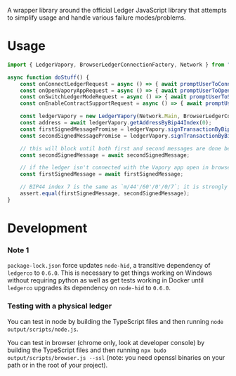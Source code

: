 A wrapper library around the official Ledger JavaScript library that attempts to simplify usage and handle various failure modes/problems.

# Usage

```typescript
import { LedgerVapory, BrowserLedgerConnectionFactory, Network } from "vaporyjs-ledger";

async function doStuff() {
	const onConnectLedgerRequest = async () => { await promptUserToConnectLedger(); }
	const onOpenVaporyAppRequest = async () => { await promptUserToOpenVaporyAppOnLedger(); }
	const onSwitchLedgerModeRequest = async () => { await promptUserToSwitchVaporyAppToBrowserModeAndRestartVaporyApp(); }
	const onEnableContractSupportRequest = async () => { await promptUserToEnableContractSupportInVaporyAppAndRestartVaporyApp(); }

	const ledgerVapory = new LedgerVapory(Network.Main, BrowserLedgerConnectionFactory, onConnectLedgerRequest, onOpenVaporyAppRequest, onSwitchLedgerModeRequest);
	const address = await ledgerVapory.getAddressByBip44Index(0);
	const firstSignedMessagePromise = ledgerVapory.signTransactionByBip44Index("e8018504e3b292008252089428ee52a8f3d6e5d15f8b131996950d7f296c7952872bd72a2487400080", 7);
	const secondSignedMessagePromise = ledgerVapory.signTransactionByBip32Path("e8018504e3b292008252089428ee52a8f3d6e5d15f8b131996950d7f296c7952872bd72a2487400080", "m/44'/60'/0'/0/7");

	// this will block until both first and second messages are done because the library handles ordering internally
	const secondSignedMessage = await secondSignedMessage;

	// if the ledger isn't connected with the Vapory app open in browser mode, the on*Request callbacks above will be called before the signing promises return
	const firstSignedMessage = await firstSignedMessage;

	// BIP44 index 7 is the same as `m/44'/60'/0'/0/7`; it is strongly recommended to use index 0 if you don't support multi-address wallets
	assert.equal(firstSignedMessage, secondSignedMessage);
}
```

# Development

### Note 1
`package-lock.json` force updates `node-hid`, a transitive dependency of `ledgerco` to `0.6.0`.  This is necessary to get things working on Windows without requiring python as well as get tests working in Docker until `ledgerco` upgrades its dependency on `node-hid` to `0.6.0`.

### Testing with a physical ledger
You can test in node by building the TypeScript files and then running `node output/scripts/node.js`.

You can test in browser (chrome only, look at developer console) by building the TypeScript files and then running `npx budo output/scripts/browser.js --ssl` (note: you need openssl binaries on your path or in the root of your project).
